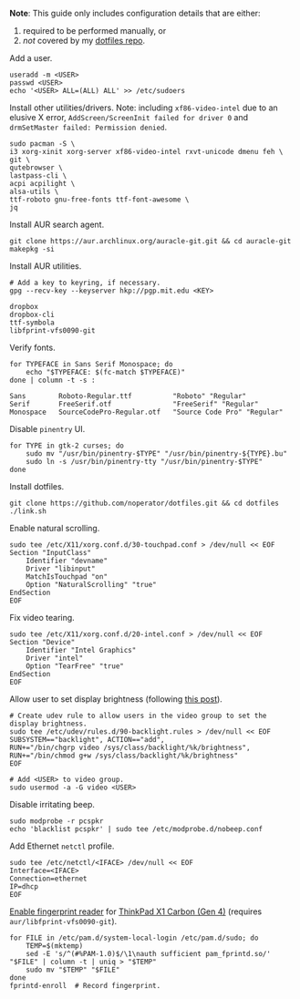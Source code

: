 **Note**: This guide only includes configuration details that are either:
1. required to be performed manually, or
2. _not_ covered by my [dotfiles repo](https://github.com/noperator/dotfiles).



Add a user.

```
useradd -m <USER>
passwd <USER>
echo '<USER> ALL=(ALL) ALL' >> /etc/sudoers
```

Install other utilities/drivers. Note: including `xf86-video-intel` due to an elusive X error, `AddScreen/ScreenInit failed for driver 0` and `drmSetMaster failed: Permission denied`.
```
sudo pacman -S \
i3 xorg-xinit xorg-server xf86-video-intel rxvt-unicode dmenu feh \
git \
qutebrowser \
lastpass-cli \
acpi acpilight \
alsa-utils \
ttf-roboto gnu-free-fonts ttf-font-awesome \
jq
```

Install AUR search agent.
```
git clone https://aur.archlinux.org/auracle-git.git && cd auracle-git
makepkg -si
```

Install AUR utilities.
```
# Add a key to keyring, if necessary.
gpg --recv-key --keyserver hkp://pgp.mit.edu <KEY>

dropbox
dropbox-cli
ttf-symbola
libfprint-vfs0090-git
```

Verify fonts.
```
for TYPEFACE in Sans Serif Monospace; do
    echo "$TYPEFACE: $(fc-match $TYPEFACE)"
done | column -t -s :

Sans        Roboto-Regular.ttf          "Roboto" "Regular"
Serif       FreeSerif.otf               "FreeSerif" "Regular"
Monospace   SourceCodePro-Regular.otf   "Source Code Pro" "Regular"
```

Disable `pinentry` UI.
```
for TYPE in gtk-2 curses; do
    sudo mv "/usr/bin/pinentry-$TYPE" "/usr/bin/pinentry-${TYPE}.bu"
    sudo ln -s /usr/bin/pinentry-tty "/usr/bin/pinentry-$TYPE"
done
```

Install dotfiles.
```
git clone https://github.com/noperator/dotfiles.git && cd dotfiles
./link.sh
```

Enable natural scrolling.
```
sudo tee /etc/X11/xorg.conf.d/30-touchpad.conf > /dev/null << EOF
Section "InputClass"
    Identifier "devname"
    Driver "libinput"
    MatchIsTouchpad "on"
    Option "NaturalScrolling" "true"
EndSection
EOF
```

Fix video tearing.
```
sudo tee /etc/X11/xorg.conf.d/20-intel.conf > /dev/null << EOF
Section "Device"
    Identifier "Intel Graphics"
    Driver "intel"
    Option "TearFree" "true"
EndSection
EOF
```

Allow user to set display brightness (following [this post](https://forum.manjaro.org/t/xbacklight-does-not-have-permission/74061/5)).
```
# Create udev rule to allow users in the video group to set the display brightness.
sudo tee /etc/udev/rules.d/90-backlight.rules > /dev/null << EOF
SUBSYSTEM=="backlight", ACTION=="add",
RUN+="/bin/chgrp video /sys/class/backlight/%k/brightness",
RUN+="/bin/chmod g+w /sys/class/backlight/%k/brightness"
EOF

# Add <USER> to video group.
sudo usermod -a -G video <USER>
```

Disable irritating beep.
```
sudo modprobe -r pcspkr
echo 'blacklist pcspkr' | sudo tee /etc/modprobe.d/nobeep.conf
```

Add Ethernet `netctl` profile.
```
sudo tee /etc/netctl/<IFACE> /dev/null << EOF
Interface=<IFACE>
Connection=ethernet
IP=dhcp
EOF
```

[Enable fingerprint reader](https://wiki.archlinux.org/index.php/Fprint#Configuration) for [ThinkPad X1 Carbon (Gen 4)](https://wiki.archlinux.org/index.php/Lenovo_ThinkPad_X1_Carbon_(Gen_4)#Fingerprint_Reader) (requires `aur/libfprint-vfs0090-git`).
```
for FILE in /etc/pam.d/system-local-login /etc/pam.d/sudo; do
    TEMP=$(mktemp)
    sed -E 's/^(#%PAM-1.0)$/\1\nauth sufficient pam_fprintd.so/' "$FILE" | column -t | uniq > "$TEMP"
    sudo mv "$TEMP" "$FILE"
done
fprintd-enroll  # Record fingerprint.
```
